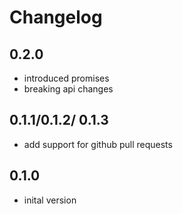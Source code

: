 # Changelog

## 0.2.0

* introduced promises
* breaking api changes


## 0.1.1/0.1.2/ 0.1.3

* add support for github pull requests

## 0.1.0
 
* inital version